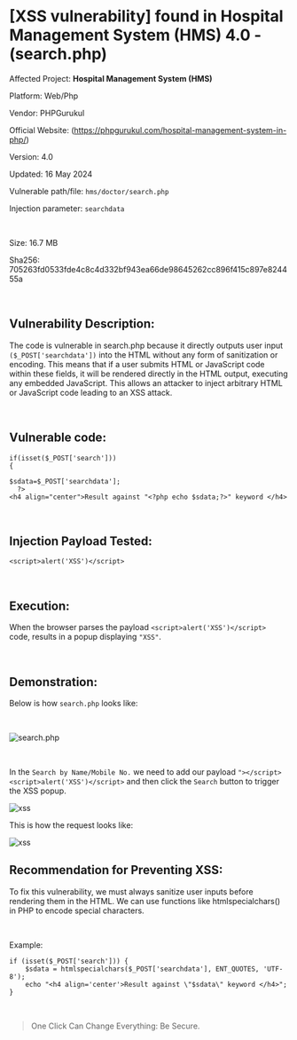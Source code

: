# [XSS vulnerability] found in Hospital Management System (HMS) 4.0 - (search.php)

Affected Project: **Hospital Management System (HMS)**

Platform: Web/Php

Vendor: PHPGurukul

Official Website: (https://phpgurukul.com/hospital-management-system-in-php/)

Version: 4.0

Updated: 16 May 2024

Vulnerable path/file: `hms/doctor/search.php`

Injection parameter: `searchdata`

<br />

Size: 16.7 MB

Sha256: 705263fd0533fde4c8c4d332bf943ea66de98645262cc896f415c897e824455a

<br />

## Vulnerability Description:
The code is vulnerable in search.php because it directly outputs user input `($_POST['searchdata'])` into the HTML without any form of sanitization or encoding. This means that if a user submits HTML or JavaScript code within these fields, it will be rendered directly in the HTML output, executing any embedded JavaScript.
This allows an attacker to inject arbitrary HTML or JavaScript code leading to an XSS attack.

<br />

## Vulnerable code:
```
if(isset($_POST['search']))
{ 

$sdata=$_POST['searchdata'];
  ?>
<h4 align="center">Result against "<?php echo $sdata;?>" keyword </h4>
```

<br />

## Injection Payload Tested:

```
<script>alert('XSS')</script>
```

<br />

## Execution:

When the browser parses the payload `<script>alert('XSS')</script>` code, results in a popup displaying `"XSS"`.

<br />

## Demonstration:

Below is how `search.php` looks like:

<br />

![search.php](https://i.postimg.cc/KjpFrrBg/1.png)

<br />


In the `Search by Name/Mobile No.` we need to add our payload `"></script><script>alert('XSS')</script>` and then click the `Search` button to trigger the XSS popup.


![xss](https://i.postimg.cc/52C1Lz06/3.png)


This is how the request looks like:

![xss](https://i.postimg.cc/MGJwDGMt/2.png)



## Recommendation for Preventing XSS:

To fix this vulnerability, we must always sanitize user inputs before rendering them in the HTML. We can use functions like htmlspecialchars() in PHP to encode special characters.

<br />

Example:
```
if (isset($_POST['search'])) { 
    $sdata = htmlspecialchars($_POST['searchdata'], ENT_QUOTES, 'UTF-8');
    echo "<h4 align='center'>Result against \"$sdata\" keyword </h4>";
}
```

<br />

> One Click Can Change Everything: Be Secure.
